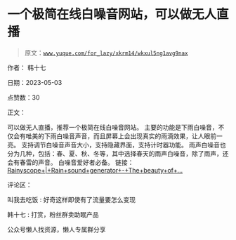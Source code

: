 # 一个极简在线白噪音网站，可以做无人直播

> 原文：[`www.yuque.com/for_lazy/xkrm14/wkxul5ng1avg9nax`](https://www.yuque.com/for_lazy/xkrm14/wkxul5ng1avg9nax)



作者： 韩十七



日期：2023-05-03



点赞数：30

<ne-hole id="ufdb37272" data-lake-id="ufdb37272">

正文：



可以做无人直播，推荐一个极简在线白噪音网站。 主要的功能是下雨白噪音，不仅会有唯美的下雨白噪音声音，而且屏幕上会出现真实的雨滴效果，让人眼前一亮。 支持调节白噪音声音大小，支持隐藏界面，支持计时器功能。 雨声白噪音也分为几种，包括：春、夏、秋、冬等，其中选择春天的雨声白噪音，除了雨声，还会有春雷的声音。 白噪音爱好者必备。 链接： [Rainyscope+|+Rain+sound+generator+-+The+beauty+of+...](https://rainyscope.com/)

<ne-hole id="ua5b23213" data-lake-id="ua5b23213">

评论区：



叫我去吃饭 : 好奇这样即使有了流量要怎么变现



韩十七 : 打赏，粉丝群卖助眠产品

<ne-hole id="u09655f74" data-lake-id="u09655f74">

公众号懒人找资源，懒人专属群分享

</ne-hole></ne-hole></ne-hole>